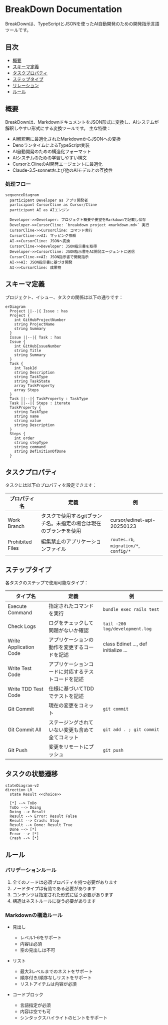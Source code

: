 # BreakDown Documentation

BreakDownは、TypeScriptとJSONを使ったAI自動開発のための開発指示言語ツールです。

## 目次

- [概要](#概要)
- [スキーマ定義](#スキーマ定義)
- [タスクプロパティ](#タスクプロパティ)
- [ステップタイプ](#ステップタイプ)
- [リレーション](#リレーション)
- [ルール](#ルール)

## 概要

BreakDownは、MarkdownドキュメントをJSON形式に変換し、AIシステムが解釈しやすい形式にする変換ツールです。
主な特徴：

- AI解釈用に最適化されたMarkdownからJSONへの変換
- DenoランタイムによるTypeScript実装
- AI自動開発のための構造化フォーマット
- AIシステムのための学習しやすい構文
- CursorとClineのAI開発エージェントに最適化
- Claude-3.5-sonnetおよび他のAIモデルとの互換性

### 処理フロー

```mermaid
sequenceDiagram
  participant Developer as アプリ開発者
  participant CursorCline as Cursor/Cline
  participant AI as AIエンジン

  Developer->>Developer: プロジェクト概要や要望をMarkdownで記載し保存
  Developer->>CursorCline: `breakdown project <markdown.md>` 実行
  CursorCline->>CursorCline: コマンド実行
  CursorCline->>AI: マッピング依頼
  AI->>CursorCline: JSONへ変換
  CursorCline->>Developer: JSON指示書を取得
  Developer->>CursorCline: JSON指示書をAI開発エージェントに送信
  CursorCline->>AI: JSON指示書で開発指示
  AI->>AI: JSON指示書に基づき開発
  AI->>CursorCline: 成果物
```

## スキーマ定義

プロジェクト、イシュー、タスクの関係は以下の通りです：

```mermaid
erDiagram
  Project ||--|{ Issue : has
  Project {
    int GitHubProjectNumber
    string ProjectName
    string Summary
  }
  Issue ||--|{ Task : has
  Issue {
    int GitHubIssueNumber
    string Title
    string Summary
  }
  Task {
    int TaskId
    string Description
    string TaskType
    string TaskState
    array TaskProperty
    array Steps
  }
  Task ||--|{ TaskProperty : TaskType
  Task ||--|{ Steps : iterate
  TaskProperty {
    string TaskType
    string name
    string value
    string Description
  }
  Steps {
    int order
    string stepType
    string command
    string DefinitionOfDone
  }
```

## タスクプロパティ

タスクには以下のプロパティを設定できます：

|プロパティ名| 定義| 例|
|---|---|---|
|Work Branch| タスクで使用するgitブランチ名。未指定の場合は現在のブランチを使用| cursor/edinet-api-20250123|
|Prohibited Files| 編集禁止のアプリケーションファイル| `routes.rb`, `migration/*`, `config/*` |

## ステップタイプ

各タスクのステップで使用可能なタイプ：

|タイプ名| 定義| 例|
|---|---|---|
|Execute Command| 指定されたコマンドを実行| `bundle exec rails test` |
|Check Logs| ログをチェックして問題がないか確認| `tail -200 log/development.log` |
|Write Application Code| アプリケーションの動作を変更するコードを記述| class Edinet ..., def initialize ...|
|Write Test Code| アプリケーションコードに対応するテストコードを記述||
|Write TDD Test Code| 仕様に基づいてTDDでテストを記述||
|Git Commit| 現在の変更をコミット| `git commit` |
|Git Commit All| ステージングされていない変更も含めて全てコミット| `git add . ; git commit` |
|Git Push| 変更をリモートにプッシュ| `git push` |

## タスクの状態遷移

```mermaid
stateDiagram-v2
direction LR
  state Result <<choice>>

  [*] --> ToDo
  ToDo --> Doing
  Doing --> Result
  Result --> Error: Result False
  Result --> Crash: Stop
  Result --> Done: Result True
  Done --> [*]
  Error --> [*]
  Crash --> [*]
```

## ルール

### バリデーションルール

1. 全てのノードは必須プロパティを持つ必要があります
2. ノードタイプは有効である必要があります
3. コンテンツは指定された形式に従う必要があります
4. 構造はネストルールに従う必要があります

### Markdownの構造ルール

- 見出し
  - レベル1-6をサポート
  - 内容は必須
  - 空の見出しは不可

- リスト
  - 最大3レベルまでのネストをサポート
  - 順序付き/順序なしリストをサポート
  - リストアイテムは内容が必須

- コードブロック
  - 言語指定が必須
  - 内容は空でも可
  - シンタックスハイライトのヒントをサポート 